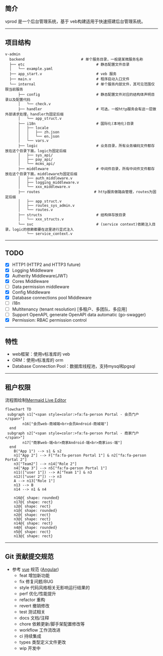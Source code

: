 ## 简介

vprod 是一个后台管理系统，基于 veb构建适用于快速搭建后台管理系统。

---

## 项目结构

```text
v-admin
  backend                          # 单个服务目录，一般是某微服务名称
  ├── etc                                 # 静态配置文件目录
  │   └── example.yaml
  ├── app_start.v                         # veb 服务
  ├── main.v                              # 程序启动入口文件
  └── internal                            # 单个服务内部文件，其可见范围仅限当前服务
      ├── config                          # 静态配置文件对应的结构体声明目录以及配置代码
      │   └── check.v
      ├── handler                         # 可选，一般http服务会有这一层做外部请求处理，handler为固定后缀
      │   └── app_struct.v
      ├── i18n                            # 国际化(本地化)目录
      │   ├── locale
      │   │   ├── zh.json
      │   │   └── en.json
      │   └── vars.v
      ├── logic                           # 业务目录，所有业务编码文件都存放在这个目录下面，logic为固定后缀
      │   ├── sys_api/
      │   ├── pay_api/
      │   └── mcms_api/
      ├── middleware                      # 中间件目录，所有中间件文件都存放在这个目录下面，middleware为固定后缀
      │   ├── auth_middleware.v
      │   ├── logging_middleware.v
      │   └── xxx_middleware.v
      ├── routes                         # http服务做路由管理，routes为固定后缀
      │   ├── app_struct.v
      │   ├── routes_sys_admin.v
      │   └── routes.v
      ├── structs                         # 结构体存放目录
      │   └── xxx_structs.v
      └── svc                             # (service context)依赖注入目录，logic的依赖都要在这里进行显式注入
          └── service_context.v
```

---

## TODO

- [x] HTTP1 (HTTP2 and HTTP3 future)
- [x] Logging Middleware
- [x] Autherity Middleware(JWT)
- [x] Cores Middleware
- [ ] Data permission middleware
- [x] Config Middleware
- [x] Database connections pool Middleware
- [ ] i18n
- [ ] Multitenancy (tenant resolution) [多租户、多团队、多应用]
- [ ] Support OpenAPI, generate OpenAPI data automatic (go-swagger)
- [x] Permission: RBAC permission control

---

## 特性

- web框架：使用v标准库的 veb
- ORM：使用v标准库的 orm
- Database Connection Pool：数据库线程池，支持mysql和pgsql

---

## 租户权限

流程图绘制[Mermaid Live Editor](https://www.mermaidchart.com/play?utm_source=mermaid_live_editor&utm_medium=toggle#pako:eNqVkEFLwzAcxb9KyGHMQ5Gk3QalFjvEs8hu1kPWZm5Qk5J0DBm7iifBgyhevAqC3vTix3GK38JkTeo21oG55b33f_9fMoUJTyn04SDjk2RIRAF6BzEDctw_EyQfAolOYhjInCituMjoXsIzLvxwQPwBcXIqJGfgiIuCZMABnx8P85v7n7unr6v3YFdPhTE8VX3mMNRWdWVqQvvO_PZy_nj9_fwa9EVYyhFLBR-lf5YpoCxd4cL_4dJlL2_buDqqrkxpLkNUCpZoRRxx6azDqdNtxjDKc4BiuAMcJ1T_BxoKtnSZ_kxtYzW3sA-VsAkZ6UADMFzj4wqfuSrSo-S86mTIU9Ixz-hyzDOr3SrW2rLb8qKmCo0lFQu1fFJkFlaQrk3jKo2rtHUjw-ZatuU17sLs2qtnsrrci5mV2_tTIIckpz4QfMxSms6s1VmyaFIYXeKNMkO1RTUDbk2Pt1n3avtbNUXrC-DsF_G8OEo)

```
flowchart TD
 subgraph s1["<span style=color:>fa:fa-person Portal - 会员门户</span>"]
        n16["会员web-商城端<br>会员Android-商城端"]
  end
 subgraph s2["<span style=color:>fa:fa-person Portal - 商家门户</span>"]
        n17["商家web-端<br>商家Android-端<br>商家ios-端"]
  end
    B("App 1") --> s1 & s2
    n1["App 2"] --> F["fa:fa-person Portal 1"] & n2["fa:fa-person Portal 2"]
    n3["Team2"] --> n14["Role 2"]
    n4["App 3"] --> n5["fa:fa-person Portal 1"]
    n11(["user 1"]) --> A["Team 1"] & n3
    n12(["user 2"]) --> n3
    A --> n13["Role 1"]
    n13 --> B
    n14 --> n1 & n4

    n16@{ shape: rounded}
    n17@{ shape: rect}
    s2@{ shape: rect}
    n1@{ shape: rounded}
    n2@{ shape: rect}
    n3@{ shape: rect}
    n14@{ shape: rect}
    n4@{ shape: rounded}
    n5@{ shape: rect}
    n13@{ shape: rect}
```

---

## Git 贡献提交规范

- 参考 [vue](https://github.com/vuejs/vue/blob/dev/.github/COMMIT_CONVENTION.md) 规范 ([Angular](https://github.com/conventional-changelog/conventional-changelog/tree/master/packages/conventional-changelog-angular))
  - feat 增加新功能
  - fix 修复问题/BUG
  - style 代码风格相关无影响运行结果的
  - perf 优化/性能提升
  - refactor 重构
  - revert 撤销修改
  - test 测试相关
  - docs 文档/注释
  - chore 依赖更新/脚手架配置修改等
  - workflow 工作流改进
  - ci 持续集成
  - types 类型定义文件更改
  - wip 开发中

